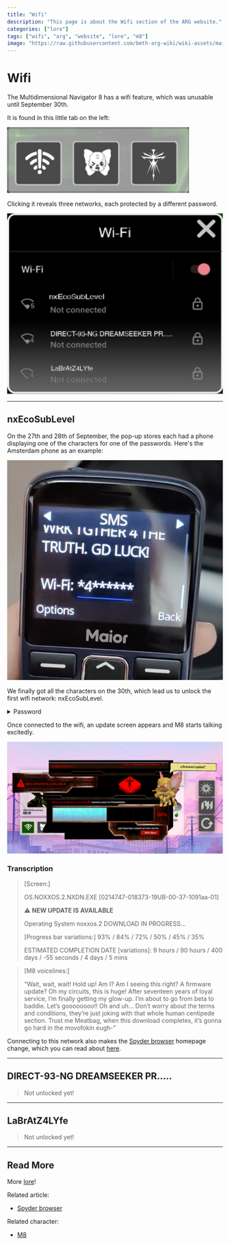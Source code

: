 ```yaml
---
title: "Wifi"
description: "This page is about the Wifi section of the ARG website."
categories: ["lore"]
tags: ["wifi", "arg", "website", "lore", "m8"]
image: "https://raw.githubusercontent.com/bmth-arg-wiki/wiki-assets/main/lore/wifi/wifi-300x300.png"
---
```


# Wifi

The Multidimensional Navigator 8 has a wifi feature, which was unusable until September 30th.

It is found in this little tab on the left:

![wifi off](https://raw.githubusercontent.com/bmth-arg-wiki/wiki-assets/main/lore/wifi/wifi-off.png)

Clicking it reveals three networks, each protected by a different password.

![wifi networks](https://raw.githubusercontent.com/bmth-arg-wiki/wiki-assets/main/lore/wifi/wifi-servers.png)

***

## nxEcoSubLevel

On the 27th and 28th of September, the pop-up stores each had a phone displaying one of the characters for one of the passwords.
Here's the Amsterdam phone as an example:

![Amst wifi phone](https://raw.githubusercontent.com/bmth-arg-wiki/wiki-assets/main/lore/wifi/phone-example.png)

We finally got all the characters on the 30th, which lead us to unlock the first wifi network: nxEcoSubLevel.

<details class="Password">
<summary>Password</summary>

c4E9q62u
</details>

Once connected to the wifi, an update screen appears and M8 starts talking excitedly.

![update screen](https://raw.githubusercontent.com/bmth-arg-wiki/wiki-assets/main/lore/wifi/update-progress.png)

### Transcription

>[Screen:]
>
>OS.NOXXOS.2.NXDN.EXE        [0214747-018373-19UB-00-37-1091aa-01] 
>
>⚠️ **NEW UPDATE IS AVAILABLE**
>
>Operating System noxxos.2    DOWNLOAD IN PROGRESS…
>
>[Progress bar variations:] 93% / 84% / 72% / 50% / 45% / 35%
>
>ESTIMATED COMPLETION DATE [variations]: 9 hours / 90 hours / 400 days / -55 seconds / 4 days / 5 mins 

>[M8 voicelines:]
>
>“Wait, wait, wait! Hold up! Am I? Am I seeing this right? 
A firmware update? Oh my circuits, this is huge! 
After seventeen years of loyal service, I’m finally getting my glow-up. 
I’m about to go from beta to baddie. Let’s goooooooo!! 
Oh and uh… Don’t worry about the terms and conditions, they’re just joking with that whole human centipede section. 
Trust me Meatbag, when this download completes, it’s gonna go hard in the movofokin eugh-”

Connecting to this network also makes the [Spyder browser](webbrowser) homepage change, which you can read about [here](webbrowser#Version-3).

***

## DIRECT-93-NG DREAMSEEKER PR.....

> Not unlocked yet!

***

## LaBrAtZ4LYfe

> Not unlocked yet!

***

## Read More

More [lore](lore)!

Related article:

- [Spyder browser](webbrowser)

Related character:

- [M8](../m8)